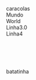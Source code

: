 caracolas<br/>
Mundo<br/>
World<br/>
Linha3.0<br/>
Linha4<br/>
<br/>
<br/>
<br/>
<br/><br/>
batatinha
  

  
